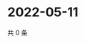 # 2022-05-11

共 0 条

<!-- BEGIN WEIBO -->
<!-- 最后更新时间 Wed May 11 2022 23:01:32 GMT+0800 (China Standard Time) -->

<!-- END WEIBO -->
